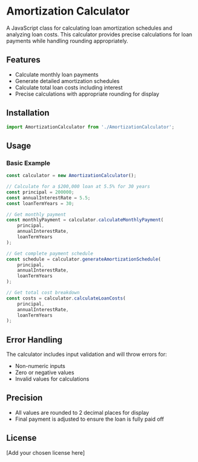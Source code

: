# Amortization Calculator

A JavaScript class for calculating loan amortization schedules and analyzing loan costs. This calculator provides precise calculations for loan payments while handling rounding appropriately.

## Features

- Calculate monthly loan payments
- Generate detailed amortization schedules
- Calculate total loan costs including interest
- Precise calculations with appropriate rounding for display

## Installation

```javascript
import AmortizationCalculator from './AmortizationCalculator';
```

## Usage

### Basic Example

```javascript
const calculator = new AmortizationCalculator();

// Calculate for a $200,000 loan at 5.5% for 30 years
const principal = 200000;
const annualInterestRate = 5.5;
const loanTermYears = 30;

// Get monthly payment
const monthlyPayment = calculator.calculateMonthlyPayment(
    principal,
    annualInterestRate,
    loanTermYears
);

// Get complete payment schedule
const schedule = calculator.generateAmortizationSchedule(
    principal,
    annualInterestRate,
    loanTermYears
);

// Get total cost breakdown
const costs = calculator.calculateLoanCosts(
    principal,
    annualInterestRate,
    loanTermYears
);
```

## Error Handling

The calculator includes input validation and will throw errors for:
- Non-numeric inputs
- Zero or negative values
- Invalid values for calculations

## Precision

- All values are rounded to 2 decimal places for display
- Final payment is adjusted to ensure the loan is fully paid off

## License

[Add your chosen license here]
